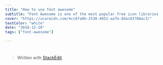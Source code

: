 ```yaml
---
title: "How to use font awesome"
subtitle: "Font Awesome is one of the most popular free icon libraries in the world of front end development"
cover: "https://ucarecdn.com/4cc6fa0b-2530-4052-aa7e-8dac03788ac3/"
textColor: "white"
date: "2018-12-20"
tags: ["font-awesome"]

---
```


# 

> Written with [StackEdit](https://stackedit.io/).
<!--stackedit_data:
eyJoaXN0b3J5IjpbNDIyNjY1MzVdfQ==
-->
